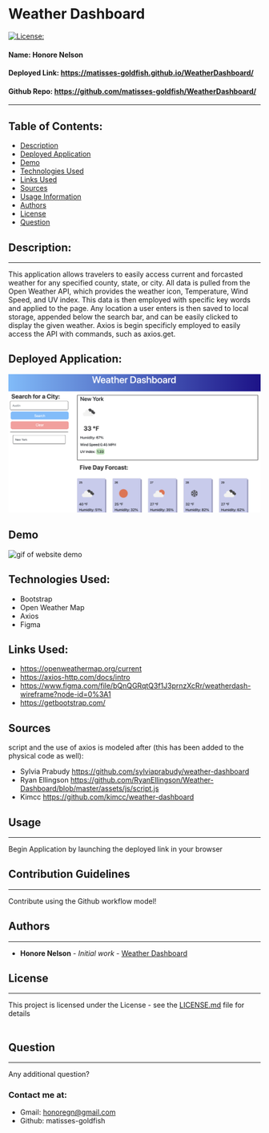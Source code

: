 
# Weather Dashboard 
[![License: ](https://img.shields.io/badge/license--brightgreen)](https://opensource.org/licenses/)
#### **Name:** Honore Nelson
#### **Deployed Link:** https://matisses-goldfish.github.io/WeatherDashboard/
#### **Github Repo:** https://github.com/matisses-goldfish/WeatherDashboard/
---
    
##  Table of Contents:
* [Description](#description)
* [Deployed Application](#deployed-application)
* [Demo](#demo)
* [Technologies Used](#technologies-used)
* [Links Used](#links-used)
* [Sources](#sources)
* [Usage Information](#usage)
* [Authors](#authors)
* [License](#license)
* [Question](#questions)


## Description:
---
This application allows travelers to easily access current and forcasted weather for any specified county, state, or city. All data is pulled from the Open Weather API, which provides the weather icon, Temperature, Wind Speed, and UV index. This data is then employed with specific key words and applied to the page. Any location a user enters is then saved to local storage, appended below the search bar, and can be easily clicked to display the given weather. Axios is begin specificly employed to easily access the API with commands, such as axios.get. 


## Deployed Application:
![image of deployed website](./assets/weather-dash-ss.png)

## Demo
![gif of website demo](./assets/weather-dash.gif)


## Technologies Used:
* Bootstrap
* Open Weather Map
* Axios
* Figma

## Links Used:
* https://openweathermap.org/current
* https://axios-http.com/docs/intro
* https://www.figma.com/file/bQnQGRqtQ3f1J3prnzXcRr/weatherdash-wireframe?node-id=0%3A1
* https://getbootstrap.com/


## Sources
script and the use of axios is modeled after (this has been added to the physical code as well):
* Sylvia Prabudy https://github.com/sylviaprabudy/weather-dashboard
* Ryan Ellingson https://github.com/RyanEllingson/Weather-Dashboard/blob/master/assets/js/script.js
* Kimcc https://github.com/kimcc/weather-dashboard

## Usage
---
Begin Application by launching the deployed link in your browser

## Contribution Guidelines
---
Contribute using the Github workflow model!
    

## Authors
---
* **Honore Nelson** - *Initial work* - [Weather Dashboard](https://github.com/matisses-goldfish/WeatherDashboard/)
    
## License
---

This project is licensed under the  License - see the [LICENSE.md](LICENSE.md) file for details
<br></br>

## Question
---
Any additional question? 
### Contact me at:
* Gmail: honoregn@gmail.com
* Github: matisses-goldfish
